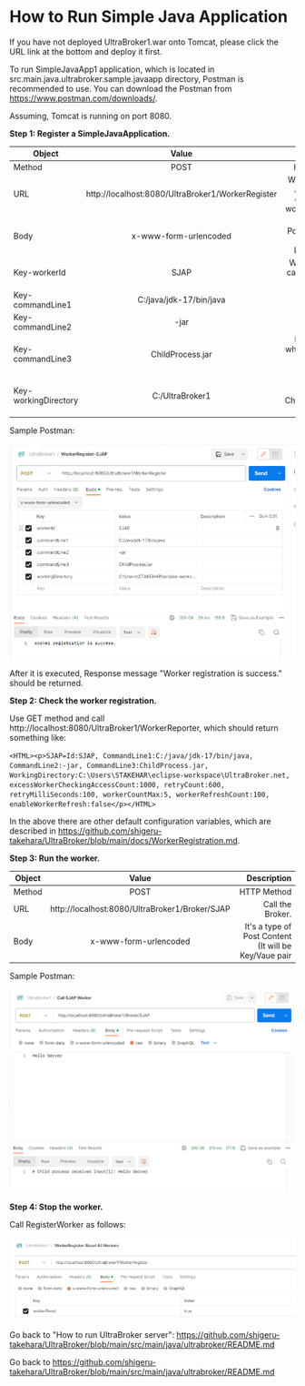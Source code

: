 # How to Run Simple Java Application

If you have not deployed UltraBroker1.war onto Tomcat, please click the URL link at the bottom and deploy it first.

To run SimpleJavaApp1 application, which is located in src.main.java.ultrabroker.sample.javaapp directory, Postman is recommended to use. You can download the Postman from https://www.postman.com/downloads/.

Assuming, Tomcat is running on port 8080.

**Step 1: Register a SimpleJavaApplication.**

| Object        | Value           | Description  |
| ------------- |:-------------:| -----:|
| Method      | POST | HTTP Method |
| URL      | http://localhost:8080/UltraBroker1/WorkerRegister      |   WorkerRegister API where we can register a worker process. |
| Body | x-www-form-urlencoded      |    It's a type of Post Content (It will be Key/Vaue pair |
| Key-workerId | SJAP | Worker ID (You can choose any word) |
| Key-commandLine1 | C:/java/jdk-17/bin/java | It's Java.exe. |
| Key-commandLine2 | -jar | one of run parameters |
| Key-commandLine3 | ChildProcess.jar |Runnable Jar, which is located in the root directory. |
| Key-workingDirectory | C:/UltraBroker1 | The directory where ChildProcess.jar file is located|

Sample Postman:

![alt text](https://github.com/shigeru-takehara/UltraBroker/blob/main/images/Postman-WorkerRegister-SJAP.PNG "WorkerRegister Postman")

After it is executed, Response message "Worker registration is success." should be returned.

**Step 2: Check the worker registration.**

Use GET method and call http://localhost:8080/UltraBroker1/WorkerReporter, which should return something like:

`<HTML><p>SJAP=Id:SJAP, CommandLine1:C:/java/jdk-17/bin/java, CommandLine2:-jar, CommandLine3:ChildProcess.jar, WorkingDirectory:C:\Users\STAKEHAR\eclipse-workspace\UltraBroker.net, excessWorkerCheckingAccessCount:1000, retryCount:600, retryMilliSeconds:100, workerCountMax:5, workerRefreshCount:100, enableWorkerRefresh:false</p></HTML>`

In the above there are other default configuration variables, which are described in https://github.com/shigeru-takehara/UltraBroker/blob/main/docs/WorkerRegistration.md.

**Step 3: Run the worker.**

| Object        | Value           | Description  |
| ------------- |:-------------:| -----:|
| Method      | POST | HTTP Method |
| URL      | http://localhost:8080/UltraBroker1/Broker/SJAP      |   Call the Broker. |
| Body | x-www-form-urlencoded      |    It's a type of Post Content (It will be Key/Vaue pair |

Sample Postman:

![alt text](https://github.com/shigeru-takehara/UltraBroker/blob/main/images/Postman-Broker-SJAP.PNG "Calling Broker Postman")


**Step 4: Stop the worker.**

Call RegisterWorker as follows:

![alt text](https://github.com/shigeru-takehara/UltraBroker/blob/main/images/Postman-WorkerRegister-Stop.PNG "WorkerRegister Stop Postman")


Go back to "How to run UltraBroker server": https://github.com/shigeru-takehara/UltraBroker/blob/main/src/main/java/ultrabroker/README.md

Go back to https://github.com/shigeru-takehara/UltraBroker/blob/main/src/main/java/ultrabroker/README.md
